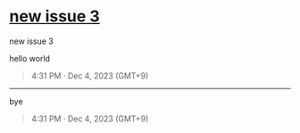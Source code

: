 # [new issue 3](https://github.com/noraworld/github-actions-sandbox/issues/87)
new issue 3

hello world

> 4:31 PM · Dec 4, 2023 (GMT+9)

---

bye

> 4:31 PM · Dec 4, 2023 (GMT+9)
